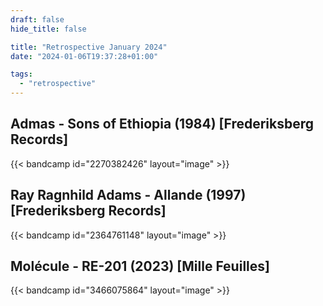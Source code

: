 ```yaml
---
draft: false
hide_title: false

title: "Retrospective January 2024"
date: "2024-01-06T19:37:28+01:00"

tags:
  - "retrospective"
---
```


## Admas - Sons of Ethiopia (1984) [Frederiksberg Records]

{{< bandcamp id="2270382426" layout="image" >}}

## Ray Ragnhild Adams - Allande (1997) [Frederiksberg Records]

{{< bandcamp id="2364761148" layout="image" >}}

## Molécule - RE-201 (2023) [Mille Feuilles]

{{< bandcamp id="3466075864" layout="image" >}}
